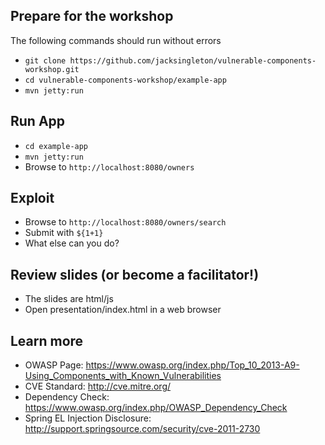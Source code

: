 ## Prepare for the workshop

The following commands should run without errors

* `git clone https://github.com/jacksingleton/vulnerable-components-workshop.git`
* `cd vulnerable-components-workshop/example-app`
* `mvn jetty:run`

## Run App
* `cd example-app`
* `mvn jetty:run`
* Browse to `http://localhost:8080/owners`

## Exploit
* Browse to `http://localhost:8080/owners/search`
* Submit with `${1+1}`
* What else can you do?

## Review slides (or become a facilitator!)
* The slides are html/js
* Open presentation/index.html in a web browser

## Learn more
- OWASP Page: https://www.owasp.org/index.php/Top_10_2013-A9-Using_Components_with_Known_Vulnerabilities
- CVE Standard: http://cve.mitre.org/
- Dependency Check: https://www.owasp.org/index.php/OWASP_Dependency_Check
- Spring EL Injection Disclosure: http://support.springsource.com/security/cve-2011-2730
